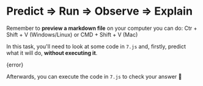 # Predict => Run => Observe => Explain

Remember to **preview a markdown file** on your computer you can do:
Ctr + Shift + V (Windows/Linux) or CMD + Shift + V (Mac)

In this task, you'll need to look at some code in `7.js` and, firstly, predict what it will do, **without executing it**.

{error}

Afterwards, you can execute the code in `7.js` to check your answer 📝
